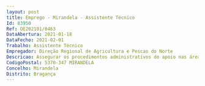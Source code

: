 ```yaml
--- 
layout: post
title: Emprego - Mirandela - Assistente Técnico
Id: 83950
Ref: OE202101/0463
DataAbertura: 2021-01-18
DataFecho: 2021-02-01
Trabalho: Assistente Técnico
Empregador: Direção Regional de Agricultura e Pescas do Norte
Descricao: Assegurar os procedimentos administrativos de apoio nas áreas de Recursos Humanos, bem como colaborar na atualização cadastral dos trabalhadores  e apoio no processo de formação e qualificação profissional.
CodigoPostal: 5370-347 MIRANDELA
Concelho: Mirandela
Distrito: Bragança
--- 
```

